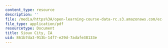 ```yaml
---
content_type: resource
description: ''
file: /media/https%3A/open-learning-course-data-rc.s3.amazonaws.com/ec-s07-photovoltaic-solar-energy-systems-fall-2004/861b7da3913b14f7e29d7adafe38133e_MITEC_S07F04_sioux_city_ia.pdf
file_type: application/pdf
resourcetype: Document
title: Sioux City, IA
uid: 861b7da3-913b-14f7-e29d-7adafe38133e
---
```

